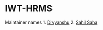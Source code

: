 # IWT-HRMS
 Maintainer names
    1.  [Divyanshu](https://github.com/divyanshubehera)
    2.  [Sahil Saha]()